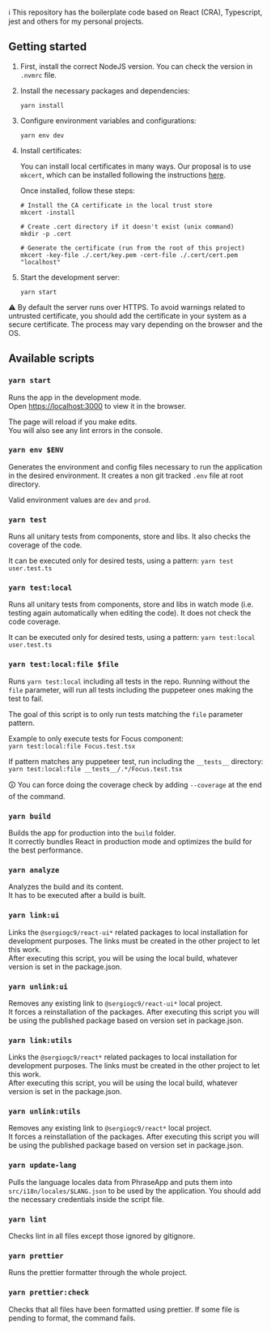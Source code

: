 ℹ️ This repository has the boilerplate code based on React (CRA), Typescript, jest and others for my personal projects.

## Getting started

1. First, install the correct NodeJS version. You can check the version in `.nvmrc` file.

2. Install the necessary packages and dependencies:

   `yarn install`

3. Configure environment variables and configurations:

   `yarn env dev`

4. Install certificates:

   You can install local certificates in many ways. Our proposal is to use `mkcert`, which can be installed following the instructions [here](https://github.com/FiloSottile/mkcert).

   Once installed, follow these steps:

   ```
   # Install the CA certificate in the local trust store
   mkcert -install

   # Create .cert directory if it doesn't exist (unix command)
   mkdir -p .cert

   # Generate the certificate (run from the root of this project)
   mkcert -key-file ./.cert/key.pem -cert-file ./.cert/cert.pem "localhost"
   ```

5. Start the development server:

   `yarn start`

⚠️ By default the server runs over HTTPS. To avoid warnings related to untrusted certificate, you should add the certificate in your system as a secure certificate.
The process may vary depending on the browser and the OS.

## Available scripts

### `yarn start`

Runs the app in the development mode.<br />
Open [https://localhost:3000](https://localhost:3000) to view it in the browser.

The page will reload if you make edits.<br />
You will also see any lint errors in the console.

### `yarn env $ENV`

Generates the environment and config files necessary to run the application in the desired environment. It creates a non git tracked `.env` file at root directory.

Valid environment values are `dev` and `prod`.

### `yarn test`

Runs all unitary tests from components, store and libs. It also checks the coverage of the code.<br>

It can be executed only for desired tests, using a pattern: `yarn test user.test.ts`

### `yarn test:local`

Runs all unitary tests from components, store and libs in watch mode (i.e. testing again automatically when editing the code). It does not check the code coverage.<br>

It can be executed only for desired tests, using a pattern: `yarn test:local user.test.ts`

### `yarn test:local:file $file`

Runs `yarn test:local` including all tests in the repo. Running without the `file` parameter, will run all tests including the puppeteer ones making the test to fail.<br>

The goal of this script is to only run tests matching the `file` parameter pattern.

Example to only execute tests for Focus component:<br/>
`yarn test:local:file Focus.test.tsx` <br/>

If pattern matches any puppeteer test, run including the `__tests__` directory:<br/>
`yarn test:local:file __tests__/.*/Focus.test.tsx`

🛈 You can force doing the coverage check by adding `--coverage` at the end of the command.

### `yarn build`

Builds the app for production into the `build` folder.<br>
It correctly bundles React in production mode and optimizes the build for the best performance.

### `yarn analyze`

Analyzes the build and its content.<br>
It has to be executed after a build is built.

### `yarn link:ui`

Links the `@sergiogc9/react-ui*` related packages to local installation for development purposes. The links must be created in the other project to let this work.<br>
After executing this script, you will be using the local build, whatever version is set in the package.json.

### `yarn unlink:ui`

Removes any existing link to `@sergiogc9/react-ui*` local project. <br>
It forces a reinstallation of the packages. After executing this script you will be using the published package based on version set in package.json.

### `yarn link:utils`

Links the `@sergiogc9/react*` related packages to local installation for development purposes. The links must be created in the other project to let this work.<br>
After executing this script, you will be using the local build, whatever version is set in the package.json.

### `yarn unlink:utils`

Removes any existing link to `@sergiogc9/react*` local project. <br>
It forces a reinstallation of the packages. After executing this script you will be using the published package based on version set in package.json.

### `yarn update-lang`

Pulls the language locales data from PhraseApp and puts them into `src/i18n/locales/$LANG.json` to be used by the application. You should add the necessary credentials inside the script file.

### `yarn lint`

Checks lint in all files except those ignored by gitignore.

### `yarn prettier`

Runs the prettier formatter through the whole project.

### `yarn prettier:check`

Checks that all files have been formatted using prettier. If some file is pending to format, the command fails.
